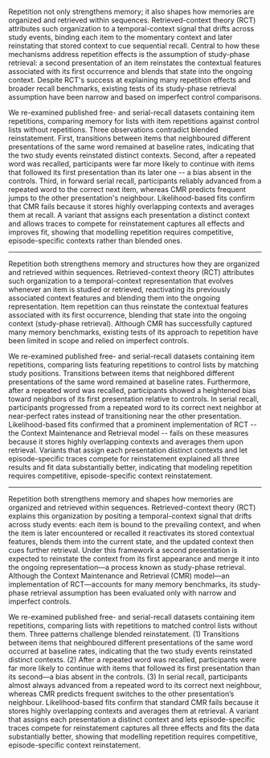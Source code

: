 Repetition not only strengthens memory; it also shapes how memories are organized and retrieved within sequences.
Retrieved-context theory (RCT) attributes such organization to a temporal-context signal that drifts across study events, binding each item to the momentary context and later reinstating that stored context to cue sequential recall.
Central to how these mechanisms address repetition effects is the assumption of study-phase retrieval: a second presentation of an item reinstates the contextual features associated with its first occurrence and blends that state into the ongoing context.
Despite RCT's success at explaining many repetition effects and broader recall benchmarks, existing tests of its study-phase retrieval assumption have been narrow and based on imperfect control comparisons.

We re-examined published free- and serial-recall datasets containing item repetitions, comparing memory for lists with item repetitions against control lists without repetitions.
Three observations contradict blended reinstatement.
First, transitions between items that neighboured different presentations of the same word remained at baseline rates, indicating that the two study events reinstated distinct contexts.
Second, after a repeated word was recalled, participants were far more likely to continue with items that followed its first presentation than its later one -- a bias absent in the controls. 
Third, in forward serial recall, participants reliably advanced from a repeated word to the correct next item, whereas CMR predicts frequent jumps to the other presentation's neighbour. 
Likelihood-based fits confirm that CMR fails because it stores highly overlapping contexts and averages them at recall.
A variant that assigns each presentation a distinct context and allows traces to compete for reinstatement captures all effects and improves fit, showing that modelling repetition requires competitive, episode-specific contexts rather than blended ones.

---

Repetition both strengthens memory and structures how they are organized and retrieved within sequences. 
Retrieved-context theory (RCT) attributes such organization to a temporal-context representation that evolves whenever an item is studied or retrieved, reactivating its previously associated context features and blending them into the ongoing representation.
Item repetition can thus reinstate the contextual features associated with its first occurrence, blending that state into the ongoing context (study-phase retrieval).
Although CMR has successfully captured many memory benchmarks, existing tests of its approach to repetition have been limited in scope and relied on imperfect controls.

We re-examined published free- and serial-recall datasets containing item repetitions, comparing lists featuring repetitions to control lists by matching study positions.
Transitions between items that neighbored different presentations of the same word remained at baseline rates.
Furthermore, after a repeated word was recalled, participants showed a heightened bias toward neighbors of its first presentation relative to controls.
In serial recall, participants progressed from a repeated word to its correct next neighbor at near-perfect rates instead of transitioning near the other presentation.
Likelihood-based fits confirmed that a prominent implementation of RCT -- the Context Maintenance and Retrieval model -- fails on these measures because it stores highly overlapping contexts and averages them upon retrieval.
Variants that assign each presentation distinct contexts and let episode-specific traces compete for reinstatement explained all three results and fit data substantially better, indicating that modeling repetition requires competitive, episode-specific context reinstatement.

--- 

Repetition both strengthens memory and shapes how memories are organized and retrieved within sequences. 
Retrieved-context theory (RCT) explains this organization by positing a temporal-context signal that drifts across study events: each item is bound to the prevailing context, and when the item is later encountered or recalled it reactivates its stored contextual features, blends them into the current state, and the updated context then cues further retrieval. 
Under this framework a second presentation is expected to reinstate the context from its first appearance and merge it into the ongoing representation—a process known as study-phase retrieval. Although the Context Maintenance and Retrieval (CMR) model—an implementation of RCT—accounts for many memory benchmarks, its study-phase retrieval assumption has been evaluated only with narrow and imperfect controls.

We re-examined published free- and serial-recall datasets containing item repetitions, comparing lists with repetitions to matched control lists without them. Three patterns challenge blended reinstatement. (1) Transitions between items that neighboured different presentations of the same word occurred at baseline rates, indicating that the two study events reinstated distinct contexts. (2) After a repeated word was recalled, participants were far more likely to continue with items that followed its first presentation than its second—a bias absent in the controls. (3) In serial recall, participants almost always advanced from a repeated word to its correct next neighbour, whereas CMR predicts frequent switches to the other presentation’s neighbour. Likelihood-based fits confirm that standard CMR fails because it stores highly overlapping contexts and averages them at retrieval. A variant that assigns each presentation a distinct context and lets episode-specific traces compete for reinstatement captures all three effects and fits the data substantially better, showing that modelling repetition requires competitive, episode-specific context reinstatement.